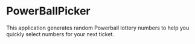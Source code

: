 # PowerBallPicker
This application generates random Powerball lottery numbers to help you quickly select numbers for your next ticket.

